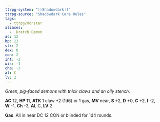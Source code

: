 ```yaml
---
ttrpg-system: "[[Shadowdark]]"
ttrpg-source: "Shadowdark Core Rules"
tags:
  - ttrpg/monster
aliases:
  -  Dretch Demon
ac: 12
hp: 11
str: 2
dex: 0
con: 2
int: -2
wis: -1
cha: -3
al: C
lv: 2
---
```


_Green, pig-faced demons with thick claws and an oily stench._

**AC** 12, **HP** 11, **ATK** 1 claw +2 (1d6) or 1 gas, **MV** near, **S** +2, **D** +0, **C** +2, **I** -2, **W** -1, **Ch** -3, **AL** C, **LV** 2

**Gas**. All in near DC 12 CON or blinded for 1d4 rounds.

